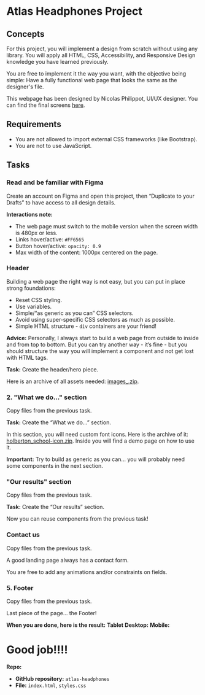# Atlas Headphones Project

## Concepts

For this project, you will implement a design from scratch without using any library. You will apply all HTML, CSS, Accessibility, and Responsive Design knowledge you have learned previously.

You are free to implement it the way you want, with the objective being simple: Have a fully functional web page that looks the same as the designer's file.

This webpage has been designed by Nicolas Philippot, UI/UX designer. You can find the final screens [here](#).

## Requirements

- You are not allowed to import external CSS frameworks (like Bootstrap).
- You are not to use JavaScript.

## Tasks

### Read and be familiar with Figma

Create an account on Figma and open this project, then “Duplicate to your Drafts” to have access to all design details.


**Interactions note:**
- The web page must switch to the mobile version when the screen width is 480px or less.
- Links hover/active: `#FF6565`
- Button hover/active: `opacity: 0.9`
- Max width of the content: 1000px centered on the page.


### Header

Building a web page the right way is not easy, but you can put in place strong foundations:

- Reset CSS styling.
- Use variables.
- Simple/“as generic as you can” CSS selectors.
- Avoid using super-specific CSS selectors as much as possible.
- Simple HTML structure - `div` containers are your friend!

**Advice:** Personally, I always start to build a web page from outside to inside and from top to bottom. But you can try another way - it’s fine - but you should structure the way you will implement a component and not get lost with HTML tags.

**Task:** Create the header/hero piece.

Here is an archive of all assets needed: [images_.zip](#).


### 2. "What we do..." section

Copy files from the previous task.

**Task:** Create the “What we do…” section.

In this section, you will need custom font icons. Here is the archive of it: [holberton_school-icon.zip](#). Inside you will find a demo page on how to use it.

**Important:** Try to build as generic as you can… you will probably need some components in the next section.

### "Our results" section

Copy files from the previous task.

**Task:** Create the “Our results” section.

Now you can reuse components from the previous task!

### Contact us

Copy files from the previous task.

A good landing page always has a contact form.

You are free to add any animations and/or constraints on fields.


### 5. Footer

Copy files from the previous task.

Last piece of the page… the Footer!

**When you are done, here is the result:**
**Tablet**
**Desktop:**
**Mobile:**
 
# Good job!!!!

**Repo:**
- **GitHub repository:** `atlas-headphones`
- **File:** `index.html`, `styles.css`

